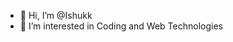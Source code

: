 - 👋 Hi, I’m @Ishukk
- 👀 I’m interested in Coding and Web Technologies

<!---
Ishukk/Ishukk is a ✨ special ✨ repository because its `README.md` (this file) appears on your GitHub profile.
You can click the Preview link to take a look at your changes.
--->
